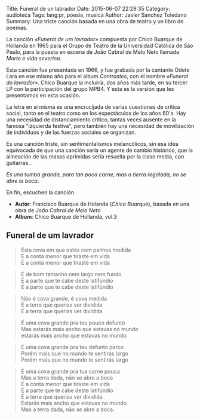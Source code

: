 Title: Funeral de un labrador
Date: 2015-06-07 22:29:35
Category: audioteca
Tags:  lang:pr, poesia, musica
Author: Javier Sanchez Toledano
Summary: Una triste canción basada en una obra de teatro y un libro de poemas.

La canción _«Funeral de um lavrador»_ compuesta por Chico Buarque de Hollanda en 1965 para el Grupo de Teatro de la Universidad Católica de São Paulo, para la puesta en escena de João Cabral de Melo Neto llamada _Morte e vida severina_.

Esta canción fue presentada en 1966, y fue grabada por la cantante Odete Lara en ese mismo año para el album _Contrastes_, con el nombre _«Funeral do lavrador»_. Chico Buarque la incluiría, dos años más tarde,  en su tercer LP con la participación del grupo MPB4. Y esta es la versión que les presentamos en esta ocasión.

La letra en si misma es una encrucijada de varias cuestiones de crítica social, tanto en el teatro como en los espectáculos de los años 60's. Hay una necesidad de distanciamiento crítico, tantas veces ausente en la famosa "izquierda festiva", pero también hay una necesidad de movilización de individuos y de las fuerzas sociales se organizan.

Es una canción triste, sin sentimentalismos melancólicos, sin esa idea equivocada de que una canción sería un agente de cambio histórico, que la alineación de las masas oprimidas sería resuelta por la clase media, con guitarras...

_Es una tumba granda, para tan poca carne, mas a tierra regalada, no se abre la boca_.

En fin, escuchen la canción.

- **Autor**: Francisco Buarque de Holanda (_Chico Buarque_), basada en una obra de _João Cabral de Melo Neto_
- **Album**: Chico Buarque de Hollanda, vol.3

## Funeral de um lavrador

> Esta cova em que estás com palmos medida  
É a conta menor que tiraste em vida  
É a conta menor que tiraste em vida  

> É de bom tamanho nem largo nem fundo  
É a parte que te cabe deste latifúndio  
É a parte que te cabe deste latifúndio  

>Não é cova grande, é cova medida  
É a terra que querias ver dividida  
É a terra que querias ver dividida  

> É uma cova grande pra teu pouco defunto  
Mas estarás mais ancho que estavas no mundo  
estarás mais ancho que estavas no mundo  

> É uma cova grande pra teu defunto parco  
Porém mais que no mundo te sentirás largo  
Porém mais que no mundo te sentirás largo  

> É uma cova grande pra tua carne pouca  
Mas a terra dada, não se abre a boca  
É a conta menor que tiraste em vida  
É a parte que te cabe deste latifúndio  
É a terra que querias ver dividida  
Estarás mais ancho que estavas no mundo  
Mas a terra dada, não se abre a boca.  
